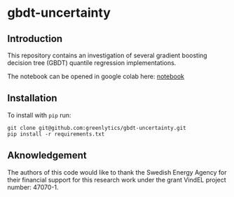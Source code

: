 # gbdt-uncertainty

## Introduction
This repository contains an investigation of several gradient boosting decision tree (GBDT) quantile regression implementations. 

The notebook can be opened in google colab here: [notebook](https://colab.research.google.com/github/greenlytics/gbdt-uncertainty/blob/main/nb-gbdt-quantile.ipynb)

## Installation
To install with `pip` run: 

```
git clone git@github.com:greenlytics/gbdt-uncertainty.git
pip install -r requirements.txt
```

## Aknowledgement
The authors of this code would like to thank the Swedish Energy Agency for their financial support for this research work under the grant VindEL project number: 47070-1.
